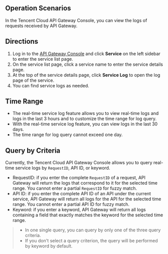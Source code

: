 ## Operation Scenarios
In the Tencent Cloud API Gateway Console, you can view the logs of requests received by API Gateway.


## Directions
1. Log in to the [API Gateway Console](https://console.cloud.tencent.com/apigateway/index) and click **Service** on the left sidebar to enter the service list page.
2. On the service list page, click a service name to enter the service details page.
3. At the top of the service details page, click **Service Log** to open the log page of the service.
4. You can find service logs as needed.

## Time Range
- The real-time service log feature allows you to view real-time logs and logs in the last 3 hours and to customize the time range for log query.
- With the real-time service log feature, you can view logs in the last 30 days.
- The time range for log query cannot exceed one day.

## Query by Criteria
Currently, the Tencent Cloud API Gateway Console allows you to query real-time service logs by `RequestID`, API ID, or keyword.
- RequestID: if you enter the complete `RequestID` of a request, API Gateway will return the logs that correspond to it for the selected time range. You cannot enter a partial `RequestID` for fuzzy match.
- API ID: if you enter the complete API ID of an API under the current service, API Gateway will return all logs for the API for the selected time range. You cannot enter a partial API ID for fuzzy match.
- Keyword: if you enter a keyword, API Gateway will return all logs containing a field that exactly matches the keyword for the selected time range.

>
>- In one single query, you can query by only one of the three query criteria.
>- If you don't select a query criterion, the query will be performed by keyword by default.
